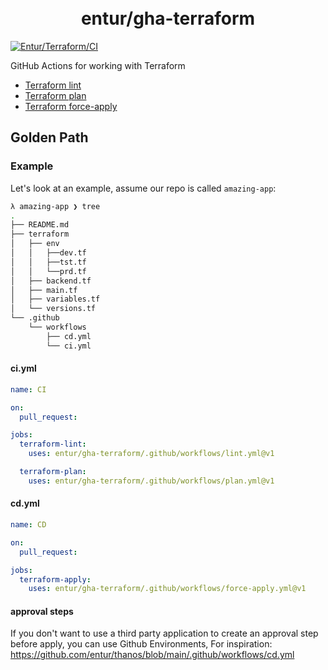 <h1 align="center">
      <br>entur/gha-terraform<br>
</h1>

[![Entur/Terraform/CI](https://github.com/entur/gha-terraform/actions/workflows/ci.yml/badge.svg?event=pull_request)](https://github.com/entur/gha-terraform/actions/workflows/ci.yml)

GitHub Actions for working with Terraform

- [Terraform lint](../README-lint.md)
- [Terraform plan](../README-plan.md)
- [Terraform force-apply](../README-force-apply.md)


## Golden Path

### Example

Let's look at an example, assume our repo is called `amazing-app`:

```sh
λ amazing-app ❯ tree
.
├── README.md
├── terraform
│   ├── env
│   │   ├──dev.tf
│   │   ├──tst.tf
│   │   └──prd.tf
│   ├── backend.tf
│   ├── main.tf
│   ├── variables.tf
│   └── versions.tf
└── .github
    └── workflows
        ├── cd.yml
        └── ci.yml
```

#### ci.yml

```yaml
name: CI

on:
  pull_request:

jobs:
  terraform-lint:
    uses: entur/gha-terraform/.github/workflows/lint.yml@v1

  terraform-plan:
    uses: entur/gha-terraform/.github/workflows/plan.yml@v1
```

#### cd.yml

```yaml
name: CD

on:
  pull_request:

jobs:
  terraform-apply:
    uses: entur/gha-terraform/.github/workflows/force-apply.yml@v1
```

#### approval steps
If you don't want to use a third party application to create an approval step before apply, you can use Github Environments,
For inspiration: https://github.com/entur/thanos/blob/main/.github/workflows/cd.yml